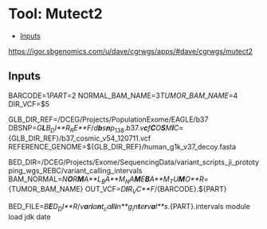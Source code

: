 Tool: Mutect2
================

-   [Inputs](#inputs)

<https://igor.sbgenomics.com/u/dave/cgrwgs/apps/#dave/cgrwgs/mutect2>

Inputs
------

BARCODE=$1 PART=$2 NORMAL\_BAM\_NAME=$3 TUMOR\_BAM\_NAME=$4 DIR\_VCF=$5

GLB\_DIR\_REF=/DCEG/Projects/PopulationExome/EAGLE/b37 DBSNP=*G**L**B*<sub>*D*</sub>*I**R*<sub>*R*</sub>*E**F*/*d**b**s**n**p*<sub>138</sub>.*b*37.*v**c**f**C**O**S**M**I**C*={GLB\_DIR\_REF}/b37\_cosmic\_v54\_120711.vcf REFERENCE\_GENOME=${GLB\_DIR\_REF}/human\_g1k\_v37\_decoy.fasta

BED\_DIR=/DCEG/Projects/Exome/SequencingData/variant\_scripts\_ji\_prototyping\_wgs\_REBC/variant\_calling\_intervals BAM\_NORMAL=*N**O**R**M**A**L*<sub>*B*</sub>*A**M*<sub>*N*</sub>*A**M**E**B**A**M*<sub>*T*</sub>*U**M**O**R*={TUMOR\_BAM\_NAME} OUT\_VCF=*D**I**R*<sub>*V*</sub>*C**F*/{BARCODE}.${PART}

BED\_FILE=*B**E**D*<sub>*D*</sub>*I**R*/*v**a**r**i**a**n**t*<sub>*c*</sub>*a**l**l**i**n**g*<sub>*i*</sub>*n**t**e**r**v**a**l**s*.{PART}.intervals module load jdk date
